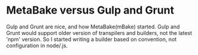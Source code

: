 # MetaBake versus Gulp and Grunt

Gulp and Grunt are nice, and how MetaBake(mBake) started. Gulp and Grunt would support older version of
transpilers and builders, not the latest 'npm' version. So I started writing a builder based on convention, not configuration in node/.js.



